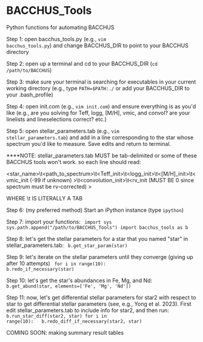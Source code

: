 # BACCHUS_Tools
Python functions for automating BACCHUS

Step 1: open bacchus_tools.py (e.g., <code>vim bacchus_tools.py</code>) and change BACCHUS_DIR to point to your BACCHUS directory

Step 2: open up a terminal and cd to your BACCHUS_DIR (<code>cd /path/to/BACCHUS</code>)

Step 3: make sure your terminal is searching for executables in your current working directory (e.g., type <code>PATH=$PATH:./</code> or add your BACCHUS_DIR to your .bash_profile)

Step 4: open init.com (e.g., <code>vim init.com</code>) and ensure everything is as you'd like (e.g., are you solving for Teff, logg, [M/H], vmic, and convol? are your linelists and lineselections correct? etc.)

Step 5: open stellar_parameters.tab (e.g., <code>vim stellar_parameters.tab</code>) and add in a line corresponding to the star whose spectrum you'd like to measure. Save edits and return to terminal.

  ****NOTE: stellar_parameters.tab MUST be tab-delimited or some of these BACCHUS tools won't work.  so each line should read:
  
  <star_name>\t<path_to_spectrum>\t<Teff_init>\t<logg_init>\t<[M/H]_init>\t<vmic_init (-99 if unknown) >\t<convolution_init>\t<rv_init (MUST BE 0 since spectrum must be rv-corrected) >

  WHERE \t IS LITERALLY A TAB

Step 6: (my preferred method) Start an iPython instance (type <code>ipython</code>)

Step 7: import your functions:
<code>
import sys
sys.path.append("/path/to/BACCHUS_Tools")
import bacchus_tools as b
</code>

Step 8: let's get the stellar parameters for a star that you named "star" in stellar_parameters.tab:
<code>
b.get_star_param(star)
</code>


Step 9: let's iterate on the stellar parameters until they converge (giving up after 10 attempts)
<code>
for i in range(10):
&emsp; b.redo_if_necessary(star)
</code>

Step 10: let's get the star's abundances in Fe, Mg, and Nd:
<code>
b.get_abund(star, elements=['Fe', 'Mg', 'Nd'])
</code>

Step 11: now, let's get differential stellar parameters for star2 with respect to star to get differential stellar parameters (see, e.g., Yong et al. 2023).  First edit stellar_parameters.tab to include info for star2, and then run:
<code>
b.run_star_diff(star2, star)
for i in range(10):
&emsp; b.redo_diff_if_necessary(star2, star)
</code>

COMING SOON: making summary result tables
